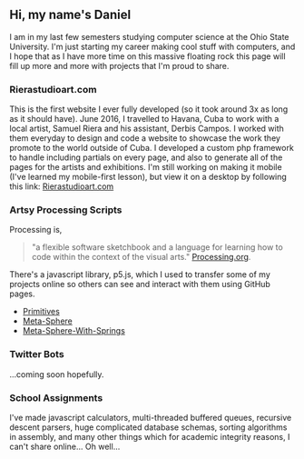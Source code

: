 ## Hi, my name's Daniel
I am in my last few semesters studying computer science at the Ohio State University.  I'm just starting my career making cool stuff with computers, and I hope that as I have more time on this massive floating rock this page will fill up more and more with projects that I'm proud to share.

### Rierastudioart.com
This is the first website I ever fully developed (so it took around 3x as long as it should have).  June 2016, I travelled to Havana, Cuba to work with a local artist, Samuel Riera and his assistant, Derbis Campos.  I worked with them everyday to design and code a website to showcase the work they promote to the world outside of Cuba.  I developed a custom php framework to handle including partials on every page, and also to generate all of the pages for the artists and exhibitions. I'm still working on making it mobile (I've learned my mobile-first lesson), but view it on a desktop by following this link: [Rierastudioart.com](http://www.rierastudioart.com)

### Artsy Processing Scripts
Processing is, 
> "a flexible software sketchbook and a language for learning how to code within the context of the visual arts." 
>[Processing.org](processing.org).  

There's a javascript library, p5.js, which I used to transfer some of my projects online so others can see and interact with them using GitHub pages.  
* [Primitives](https://dankrajnak.github.io/primitives)
* [Meta-Sphere](https://dankrajnak.github.io/meta-sphere)
* [Meta-Sphere-With-Springs](https://dankrajnak.github.io/meta-sphere-with-springs)

### Twitter Bots
...coming soon hopefully.

### School Assignments
I've made javascript calculators, multi-threaded buffered queues, recursive descent parsers, huge complicated database schemas, sorting algorithms in assembly, and many other things which for academic integrity reasons, I can't share online... Oh well...

